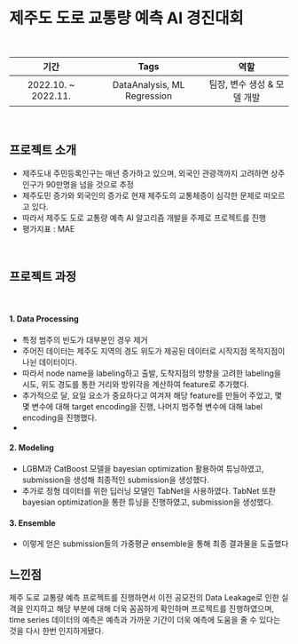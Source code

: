 # 제주도 도로 교통량 예측 AI 경진대회

<br/>

|기간|Tags|역할|
|:---:|:---:|:---:|
|2022.10. ~ 2022.11.| DataAnalysis, ML Regression |팀장, 변수 생성 & 모델 개발|
<br/>

## 프로젝트 소개
- 제주도내 주민등록인구는 매년 증가하고 있으며, 외국인 관광객까지 고려하면 상주인구가 90만명을 넘을 것으로 추정
- 제주도민 증가와 외국인의 증가로 현재 제주도의 교통체증이 심각한 문제로 떠오르고 있다.
- 따라서 제주도 도로 교통량 예측 AI 알고리즘 개발을 주제로 프로젝트를 진행
- 평가지표 : MAE

<br/>

## 프로젝트 과정

<br/>

#### 1. Data Processing
- 특정 범주의 빈도가 대부분인 경우 제거
- 주어진 데이터는 제주도 지역의 경도 위도가 제공된 데이터로 시작지점 목적지점이 나뉜 데이터이다.
- 따라서 node name을 labeling하고 출발, 도착지점의 방향을 고려한 labeling을 시도, 위도 경도를 통한 거리와 방위각을 계산하여 feature로 추가했다.
- 추가적으로 달, 요일 요소가 중요하다고 여겨져 해당 feature를 만들어 주었고, 몇몇 변수에 대해 target encoding을 진행, 나머지 범주형 변수에 대해 label encoding을 진행했다.
- 
#### 2. Modeling
- LGBM과 CatBoost 모델을 bayesian optimization 활용하여 튜닝하였고, submission을 생성해 최종적인 submission을 생성했다.
- 추가로 정형 데이터를 위한 딥러닝 모델인 TabNet을 사용하였다. TabNet 또한 bayesian optimization을 통한 튜닝을 진행하였고, submission을 생성했다.

#### 3. Ensemble
- 이렇게 얻은 submission들의 가중평균 ensemble을 통해 최종 결과물을 도출했다


## 느낀점
제주 도로 교통량 예측 프로젝트를 진행하면서 이전 공모전의 Data Leakage로 인한 실격을 인지하고 해당 부분에 대해 더욱 꼼꼼하게 확인하며 프로젝트를 진행하였으며,
time series 데이터의 예측은 예측과 가까운 기간이 더욱 예측에 도움을 줄 수 있다는 것을 다시 한번 인지하게됐다.
